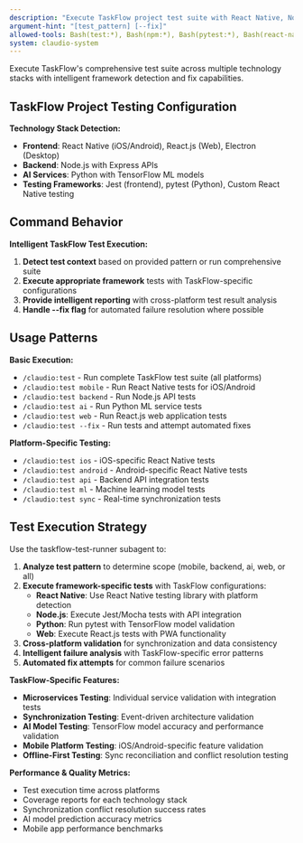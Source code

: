 ```yaml
---
description: "Execute TaskFlow project test suite with React Native, Node.js, and Python testing"
argument-hint: "[test_pattern] [--fix]"
allowed-tools: Bash(test:*), Bash(npm:*), Bash(pytest:*), Bash(react-native:*)
system: claudio-system
---
```


Execute TaskFlow's comprehensive test suite across multiple technology stacks with intelligent framework detection and fix capabilities.

## TaskFlow Project Testing Configuration

**Technology Stack Detection:**
- **Frontend**: React Native (iOS/Android), React.js (Web), Electron (Desktop)
- **Backend**: Node.js with Express APIs
- **AI Services**: Python with TensorFlow ML models
- **Testing Frameworks**: Jest (frontend), pytest (Python), Custom React Native testing

## Command Behavior

**Intelligent TaskFlow Test Execution:**
1. **Detect test context** based on provided pattern or run comprehensive suite
2. **Execute appropriate framework** tests with TaskFlow-specific configurations
3. **Provide intelligent reporting** with cross-platform test result analysis
4. **Handle --fix flag** for automated failure resolution where possible

## Usage Patterns

**Basic Execution:**
- `/claudio:test` - Run complete TaskFlow test suite (all platforms)
- `/claudio:test mobile` - Run React Native tests for iOS/Android
- `/claudio:test backend` - Run Node.js API tests
- `/claudio:test ai` - Run Python ML service tests
- `/claudio:test web` - Run React.js web application tests
- `/claudio:test --fix` - Run tests and attempt automated fixes

**Platform-Specific Testing:**
- `/claudio:test ios` - iOS-specific React Native tests
- `/claudio:test android` - Android-specific React Native tests
- `/claudio:test api` - Backend API integration tests
- `/claudio:test ml` - Machine learning model tests
- `/claudio:test sync` - Real-time synchronization tests

## Test Execution Strategy

Use the taskflow-test-runner subagent to:

1. **Analyze test pattern** to determine scope (mobile, backend, ai, web, or all)
2. **Execute framework-specific tests** with TaskFlow configurations:
   - **React Native**: Use React Native testing library with platform detection
   - **Node.js**: Execute Jest/Mocha tests with API integration
   - **Python**: Run pytest with TensorFlow model validation
   - **Web**: Execute React.js tests with PWA functionality
3. **Cross-platform validation** for synchronization and data consistency
4. **Intelligent failure analysis** with TaskFlow-specific error patterns
5. **Automated fix attempts** for common failure scenarios

**TaskFlow-Specific Features:**
- **Microservices Testing**: Individual service validation with integration tests
- **Synchronization Testing**: Event-driven architecture validation
- **AI Model Testing**: TensorFlow model accuracy and performance validation  
- **Mobile Platform Testing**: iOS/Android-specific feature validation
- **Offline-First Testing**: Sync reconciliation and conflict resolution testing

**Performance & Quality Metrics:**
- Test execution time across platforms
- Coverage reports for each technology stack
- Synchronization conflict resolution success rates
- AI model prediction accuracy metrics
- Mobile app performance benchmarks